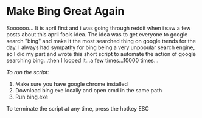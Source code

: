 # Make Bing Great Again
Soooooo... It is april first and i was going through reddit when i saw a few posts about this april fools idea. The idea was to get everyone to google search "bing" and make it the most searched thing on google trends for the day. I always had sympathy for bing being a very unpopular search engine, so I did my part and wrote this short script to automate the action of google searching bing...then I looped it...a few times...10000 times...

*To run the script:*

  1. Make sure you have google chrome installed
  2. Download bing.exe locally and open cmd in the same path
  3. Run bing.exe 
  
To terminate the script at any time, press the hotkey ESC
  
